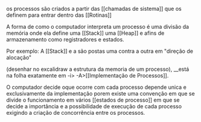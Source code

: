 os processos são criados a partir das [[chamadas de sistema]] que os definem para entrar dentro das [[Rotinas]]  

A forma de como o computador interpreta um processo é uma divisão da memória onde ela define uma [[Stack]] uma [[Heap]] e afins de armazenamento como registradores e estados.

Por exemplo:
A [[Stack]] e a  são postas uma contra a outra em "direção de alocação" 

(desenhar no excalidraw a estrutura da memoria de um processo), __está na folha exatamente em -i> -A>[[Implementação de Processos]].

O computador decide oque ocorre com cada processo depende unica e exclusivamente da implementação porem existe uma convenção em que se divide o funcionamento em vários [[estados de processo]] em que se decide a importância e a possibilidade de execução de cada processo exigindo a criação de concorrência entre os processos.

